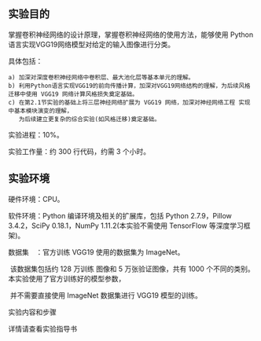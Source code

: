 ## 实验目的

  掌握卷积神经网络的设计原理，掌握卷积神经网络的使用方法，能够使用 Python 语言实现VGG19网络模型对给定的输入图像进行分类。

  具体包括：

```
a) 加深对深度卷积神经网络中卷积层、最大池化层等基本单元的理解。
b) 利用Python语言实现VGG19的前向传播计算，加深对VGG19网络结构的理解，为后续风格迁移中使用 VGG19 网络计算风格损失奠定基础。
c) 在第2.1节实验的基础上将三层神经网络扩展为 VGG19 网络，加深对神经网络工程 实现中基本模块演变的理解，
   为后续建立更复杂的综合实验(如风格迁移)奠定基础。
```

  实验进程：10%。

  实验工作量：约 300 行代码，约需 3 个小时。



## 实验环境

  硬件环境：CPU。

  软件环境：Python 编译环境及相关的扩展库，包括 Python 2.7.9，Pillow 3.4.2，SciPy 0.18.1，NumPy 1.11.2(本实验不需使用 TensorFlow 等深度学习框架)。

  数据集　：官方训练 VGG19 使用的数据集为 ImageNet。

​         该数据集包括约 128 万训练 图像和 5 万张验证图像，共有 1000 个不同的类别。本实验使用了官方训练好的模型参数， 

​         并不需要直接使用 ImageNet 数据集进行 VGG19 模型的训练。

  

实验内容和步骤

  详情请查看实验指导书 